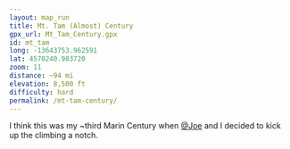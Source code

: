 ```yaml
---
layout: map_run
title: Mt. Tam (Almost) Century
gpx_url: Mt_Tam_Century.gpx
id: mt_tam
long: -13643753.962591
lat: 4570240.983720
zoom: 11
distance: ~94 mi
elevation: 8,500 ft
difficulty: hard
permalink: /mt-tam-century/
---
```

I think this was my ~third Marin Century when [@Joe](https://www.strava.com/athletes/111975) and I decided to kick up the climbing a notch.